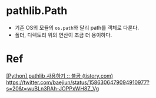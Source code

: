 # pathlib.Path 

- 기존 OS의 모듈의 `os.path`와 달리 path를 객체로 다룬다. 
- 폴더, 디렉토리 위의 연산이 조금 더 용이하다. 

# Ref 
[[Python] pathlib 사용하기 :: 불곰 (tistory.com)](https://brownbears.tistory.com/415)
https://twitter.com/baejiun/status/1586306479094910977?s=20&t=wuBLn3RAh-JOPPxWH8Z_Vg
